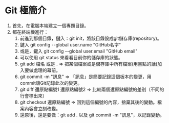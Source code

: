 # Git 極簡介

1. 首先，在電腦本端建立一個專題目錄。
2. 都在終端機進行：
   1. 前進到那個目錄，鍵入：git init，將該目錄設成git儲存庫(repository)。
   2. 鍵入 git config --global user.name "GitHub名字"
   3. 或是，鍵入 git config --global user.email "GitHub email"
   4. 可以使用 git status 來看看目前你的儲存庫的狀態。
   5. git add 檔名 或是 . => 把某個檔案或是儲存庫中所有檔案(用黑點的話)加入要做處理的幕前。
   6. git commit -m "訊息" => 「訊息」是簡要記錄這個板本的變更，用commit讓Git記錄此次的變更。
   7. git diff 還原點編號1 還原點編號2 => 比較兩個還原點編號的差別（不同的行會標出來）
   8. git checkout 還原點編號 => 回到這個編號的內容，捨棄其後的變動。檔案內容會立刻改變。
   9. 還原後，還是要做：git add . 以及 git commit -m "訊息"，以記錄變動。